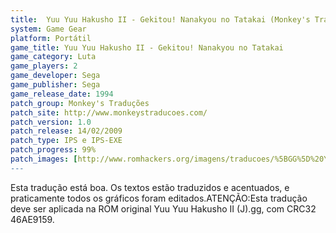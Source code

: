 ```yaml
---
title:  Yuu Yuu Hakusho II - Gekitou! Nanakyou no Tatakai (Monkey's Traduções)
system: Game Gear
platform: Portátil
game_title: Yuu Yuu Hakusho II - Gekitou! Nanakyou no Tatakai
game_category: Luta
game_players: 2
game_developer: Sega
game_publisher: Sega
game_release_date: 1994
patch_group: Monkey's Traduções
patch_site: http://www.monkeystraducoes.com/
patch_version: 1.0
patch_release: 14/02/2009
patch_type: IPS e IPS-EXE
patch_progress: 99%
patch_images: [http://www.romhackers.org/imagens/traducoes/%5BGG%5D%20Yu%20Yu%20Hakusho%20II%20-%20Monkey's%20Tradu%C3%A7%C3%B5es%20-%201.png,http://www.romhackers.org/imagens/traducoes/%5BGG%5D%20Yu%20Yu%20Hakusho%20II%20-%20Monkey's%20Tradu%C3%A7%C3%B5es%20-%202.png,http://www.romhackers.org/imagens/traducoes/%5BGG%5D%20Yu%20Yu%20Hakusho%20II%20-%20Monkey's%20Tradu%C3%A7%C3%B5es%20-%203.png]
---
```

Esta tradução está boa. Os textos estão traduzidos e acentuados, e praticamente todos os gráficos foram editados.ATENÇÃO:Esta tradução deve ser aplicada na ROM original Yuu Yuu Hakusho II (J).gg, com CRC32 46AE9159.